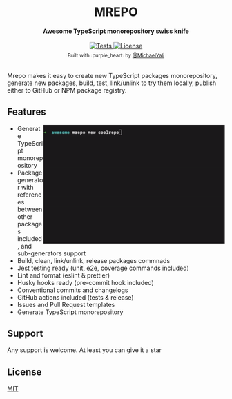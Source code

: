 <div align="center">
  <h1>MREPO</h1>
</div>

<div align="center">
  <strong>Awesome TypeScript monorepository swiss knife</strong>
</div>

<br />

<div align="center">
  <a href="https://github.com/zMotivat0r/mrepo/actions/workflows/tests.yml">
      <img src="https://github.com/zMotivat0r/mrepo/actions/workflows/tests.yml/badge.svg" alt="Tests" />
  </a>
  <a href="https://github.com/zMotivat0r/mrepo/blob/master/LICENSE">
      <img src="https://img.shields.io/github/license/zMotivat0r/mrepo.svg" alt="License" />
  </a>
</div>

<div align="center">
  <sub>Built with :purple_heart: by 
  <a href="https://twitter.com/MichaelYali">@MichaelYali</a>
</div>

<br />

Mrepo makes it easy to create new TypeScript packages monorepository, generate new packages, build, test, link/unlink to try them locally, publish either to GitHub or NPM package registry.

## Features

<img align="right" src="../img/mrepo-demo.gif" alt="Mrepo demo" width="420" />

- Generate TypeScript monorepository
- Package generator with references between other packages included, and sub-generators support
- Build, clean, link/unlink, release packages commnads
- Jest testing ready (unit, e2e, coverage commands included)
- Lint and format (eslint & prettier)
- Husky hooks ready (pre-commit hook included)
- Conventional commits and changelogs
- GitHub actions included (tests & release)
- Issues and Pull Request templates
- Generate TypeScript monorepository

## Support

Any support is welcome. At least you can give it a star

## License

[MIT](LICENSE)
